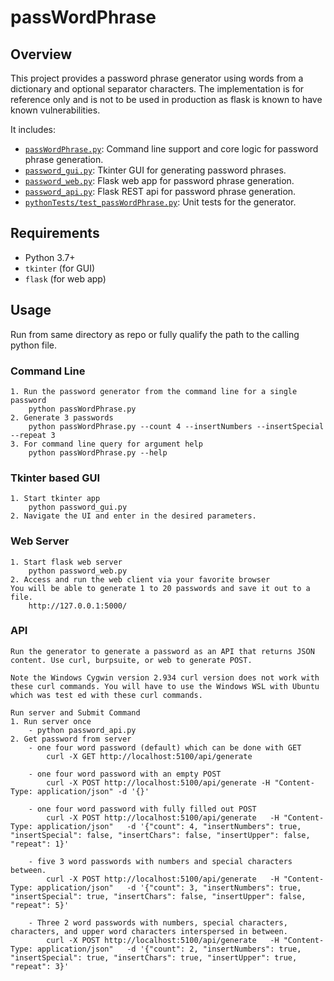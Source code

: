 # passWordPhrase

## Overview
This project provides a password phrase generator using words from a dictionary and optional separator characters. 
The implementation is for reference only and is not to be used in production as flask is known to have known vulnerabilities.

It includes:
- [`passWordPhrase.py`](passWordPhrase.py): Command line support and core logic for password phrase generation. 
- [`password_gui.py`](password_gui.py): Tkinter GUI for generating password phrases.
- [`password_web.py`](password_web.py): Flask web app for password phrase generation.
- [`password_api.py`](password_api.py): Flask REST api for password phrase generation.
- [`pythonTests/test_passWordPhrase.py`](pythonTests/test_passWordPhrase.py): Unit tests for the generator.

## Requirements
- Python 3.7+
- `tkinter` (for GUI)
- `flask` (for web app)

## Usage 
Run from same directory as repo or fully qualify the path to the calling python file.

### Command Line
    1. Run the password generator from the command line for a single password
        python passWordPhrase.py        
    2. Generate 3 passwords 
        python passWordPhrase.py --count 4 --insertNumbers --insertSpecial --repeat 3
    3. For command line query for argument help 
        python passWordPhrase.py --help

### Tkinter based GUI
    1. Start tkinter app
        python password_gui.py
    2. Navigate the UI and enter in the desired parameters.


### Web Server
    1. Start flask web server
        python password_web.py
    2. Access and run the web client via your favorite browser
    You will be able to generate 1 to 20 passwords and save it out to a file.
        http://127.0.0.1:5000/


### API
    Run the generator to generate a password as an API that returns JSON content. Use curl, burpsuite, or web to generate POST.

    Note the Windows Cygwin version 2.934 curl version does not work with these curl commands. You will have to use the Windows WSL with Ubuntu which was test ed with these curl commands. 

    Run server and Submit Command
    1. Run server once
        - python password_api.py
    2. Get password from server
        - one four word password (default) which can be done with GET
            curl -X GET http://localhost:5100/api/generate

        - one four word password with an empty POST
            curl -X POST http://localhost:5100/api/generate -H "Content-Type: application/json" -d '{}'

        - one four word password with fully filled out POST 
            curl -X POST http://localhost:5100/api/generate   -H "Content-Type: application/json"   -d '{"count": 4, "insertNumbers": true, "insertSpecial": false, "insertChars": false, "insertUpper": false, "repeat": 1}'

        - five 3 word passwords with numbers and special characters between. 
            curl -X POST http://localhost:5100/api/generate   -H "Content-Type: application/json"   -d '{"count": 3, "insertNumbers": true, "insertSpecial": true, "insertChars": false, "insertUpper": false, "repeat": 5}'

        - Three 2 word passwords with numbers, special characters, characters, and upper word characters interspersed in between. 
            curl -X POST http://localhost:5100/api/generate   -H "Content-Type: application/json"   -d '{"count": 2, "insertNumbers": true, "insertSpecial": true, "insertChars": true, "insertUpper": true, "repeat": 3}'
